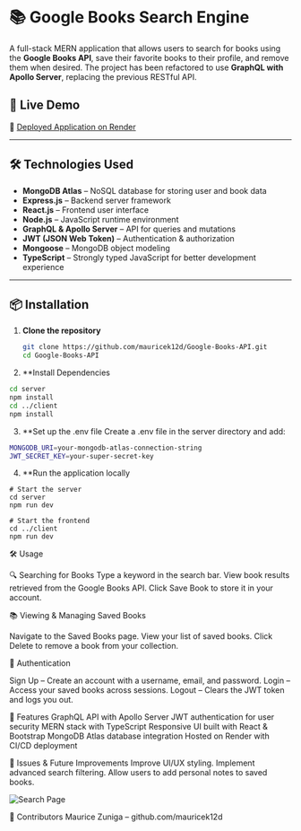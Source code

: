 # 📚 Google Books Search Engine

A full-stack MERN application that allows users to search for books using the **Google Books API**, save their favorite books to their profile, and remove them when desired. The project has been refactored to use **GraphQL with Apollo Server**, replacing the previous RESTful API.

## 🚀 Live Demo
🔗 [Deployed Application on Render](https://google-books-api-3prl.onrender.com)

---

## 🛠️ Technologies Used
- **MongoDB Atlas** – NoSQL database for storing user and book data
- **Express.js** – Backend server framework
- **React.js** – Frontend user interface
- **Node.js** – JavaScript runtime environment
- **GraphQL & Apollo Server** – API for queries and mutations
- **JWT (JSON Web Token)** – Authentication & authorization
- **Mongoose** – MongoDB object modeling
- **TypeScript** – Strongly typed JavaScript for better development experience

---

## 📦 Installation

1. **Clone the repository**
   ```sh
   git clone https://github.com/mauricek12d/Google-Books-API.git
   cd Google-Books-API

2. **Install Dependencies 
```sh
cd server
npm install
cd ../client
npm install
```

3. **Set up the .env file Create a .env file in the server directory and add:
```sh
MONGODB_URI=your-mongodb-atlas-connection-string
JWT_SECRET_KEY=your-super-secret-key
```

4. **Run the application locally
```
# Start the server
cd server
npm run dev

# Start the frontend
cd ../client
npm run dev
```



🛠️ Usage

🔍 Searching for Books
Type a keyword in the search bar.
View book results retrieved from the Google Books API.
Click Save Book to store it in your account.

📚 Viewing & Managing Saved Books

Navigate to the Saved Books page.
View your list of saved books.
Click Delete to remove a book from your collection.

🔐 Authentication

Sign Up – Create an account with a username, email, and password.
Login – Access your saved books across sessions.
Logout – Clears the JWT token and logs you out.

📌 Features
 GraphQL API with Apollo Server
 JWT authentication for user security
 MERN stack with TypeScript
 Responsive UI built with React & Bootstrap
 MongoDB Atlas database integration
 Hosted on Render with CI/CD deployment

 🐛 Issues & Future Improvements
Improve UI/UX styling.
Implement advanced search filtering.
Allow users to add personal notes to saved books.

![Search Page](https://raw.githubusercontent.com/mauricek12d/Google-Books-API/main/assets/screenshots/homepage.png)


🤝 Contributors
Maurice Zuniga – github.com/mauricek12d

